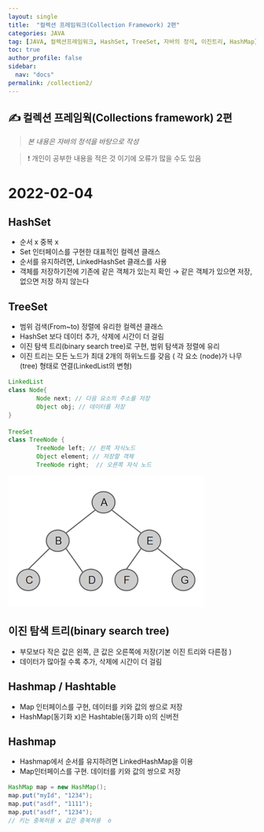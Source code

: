 ```yaml
---
layout: single
title:  "컬렉션 프레임워크(Collection Framework) 2편"
categories: JAVA 
tag: [JAVA, 컬렉션프레임워크, HashSet, TreeSet, 자바의 정석, 이진트리, HashMap]
toc: true
author_profile: false
sidebar:
  nav: "docs"
permalink: /collection2/
---
```



## ✍ 컬렉션 프레임웍(Collections framework) 2편 

<!--Quote-->
> *본 내용은 자바의 정석을 바탕으로 작성*  

> ❗ 개인이 공부한 내용을 적은 것 이기에 오류가 많을 수도 있음
 
# 2022-02-04

## HashSet

- 순서 x 중복 x
- Set 인터페이스를 구현한 대표적인 컬렉션 클래스
- 순서를 유지하려면, LinkedHashSet 클래스를 사용
- 객체를 저장하기전에 기존에 같은 객체가 있는지 확인 → 같은 객체가 있으면 저장, 없으면 저장 하지 않는다

## TreeSet

- 범위 검색(From~to) 정렬에 유리한 컬렉션 클래스
- HashSet 보다 데이터 추가, 삭제에 시간이 더 걸림
- 이진 탐색 트리(binary search tree)로 구현, 범위 탐색과 정렬에 유리
- 이진 트리는 모든 노드가 최대 2개의 하위노드를 갖음  ( 각 요소 (node)가 나무(tree) 형태로 연결(LinkedList의 변형)

```java
LinkedList
class Node{
		Node next; // 다음 요소의 주소를 저장
		Object obj; // 데이터를 저장
}

TreeSet
class TreeNode {
		TreeNode left; // 왼쪽 자식노드 
		Object element; // 저장할 객체 
		TreeNode right;  // 오른쪽 자식 노드 
```

![이진트리.png](/assets/images/posts/2022-02-04/1.png)

## 이진 탐색 트리(binary search tree)

- 부모보다 작은 값은 왼쪽, 큰 값은 오른쪽에 저장(기본 이진 트리와 다른점 )
- 데이터가 많아질 수록 추가, 삭제에 시간이 더 걸림

## Hashmap / Hashtable

- Map 인터페이스를 구현, 데이터를 키와 값의 쌍으로 저장
- HashMap(동기화 x)은 Hashtable(동기화 o)의 신버전

## Hashmap

- Hashmap에서 순서를 유지하려면 LinkedHashMap을 이용
- Map인터페이스를 구현. 데이터를 키와 값의 쌍으로 저장

```java
HashMap map = new HashMap();
map.put("myId", "1234");
map.put("asdf", "1111");
map.put("asdf", "1234");
// 키는 중복허용 x 값은 중복허용  o
```